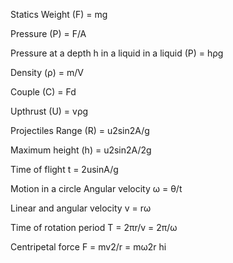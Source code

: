 Statics
Weight (F) = mg

Pressure (P) = F/A

Pressure at a depth h in a liquid in a liquid (P) = hρg

Density (ρ) = m/V

Couple (C) = Fd

Upthrust (U) = vρg

Projectiles
Range (R) = u2sin2A/g

Maximum height (h) = u2sin2A/2g

Time of flight t = 2usinA/g

Motion in a circle
Angular velocity ω = θ/t

Linear and angular velocity v = rω

Time of rotation period T = 2πr/v = 2π/ω

Centripetal force F = mv2/r = mω2r
hi